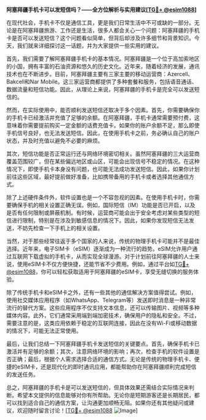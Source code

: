 **阿塞拜疆手机卡可以发短信吗？——全方位解析与实用建议[[TG💪+ @esim1088](https://t.me/s/esim1088)]**

在现代社会，手机卡不仅是通信工具，更是我们日常生活中不可或缺的一部分。无论是在阿塞拜疆旅游、工作还是生活，很多人都会关心一个问题：阿塞拜疆的手机卡是否可以发送短信？这个问题看似简单，但背后却涉及许多细节和背景知识。今天，我们就来详细探讨这一话题，并为大家提供一些实用的建议。

首先，我们需要了解阿塞拜疆手机卡的基本情况。阿塞拜疆是一个位于高加索地区的小国，拥有丰富的石油资源和悠久的历史文化。近年来，随着经济的发展，通讯技术也在不断进步。目前，阿塞拜疆主要有三家主要的移动运营商：Azercell、Bakcell和Nar Mobile。这三家运营商都提供了多种套餐和服务，包括语音通话、数据流量和短信功能。因此，从理论上来说，阿塞拜疆的手机卡是完全可以发送短信的。

然而，在实际使用中，能否顺利发送短信还取决于多个因素。首先，你需要确保你的手机卡已经激活并充值了足够的余额。在阿塞拜疆，手机卡通常需要预付费，这意味着你需要提前购买一定金额的话费充值卡。如果你的账户余额不足，那么即使手机信号良好，也无法发送短信。因此，在使用手机卡之前，务必确认自己的账户状态，并及时充值以避免不必要的麻烦。

其次，短信功能是否正常运行还与网络环境密切相关。虽然阿塞拜疆的三大运营商覆盖范围较广，但在某些偏远地区或山区，可能会出现信号不稳定的情况。在这种情况下，即使手机卡本身没有问题，也可能无法成功发送短信。因此，如果你计划前往这些区域，最好提前做好准备，比如携带备用的手机卡或者选择其他通信方式。

除了上述硬件条件外，软件设置也是一个不容忽视的因素。在使用手机卡时，你需要确保手机的相关设置正确无误。例如，国际短信（IM）功能是否已开启，以及是否有任何限制或屏蔽机制。有时候，运营商可能会出于安全考虑对某些类型的短信进行限制，特别是在涉及到敏感信息的情况下。因此，如果你发现短信无法发送，不妨先检查一下手机上的相关设置。

当然，对于那些经常往返于多个国家的人来说，传统的物理手机卡可能并不是最佳选择。近年来，电子SIM卡（eSIM）逐渐成为一种流行的趋势。eSIM允许用户通过互联网下载虚拟的手机卡，从而实现全球漫游。对于计划前往阿塞拜疆的人士来说，使用eSIM卡不仅方便快捷，还能节省不少费用。例如，通过平台如[TG💪+ @esim1088](https://t.me/s/esim1088)，你可以轻松获取适用于阿塞拜疆的eSIM卡，享受无缝切换的服务体验。

除了传统手机卡和eSIM卡之外，还有一些其他的通信解决方案值得尝试。例如，使用社交媒体应用程序（如WhatsApp、Telegram等）发送即时消息是一种非常流行的替代方案。这些应用程序不仅支持文本信息，还可以传输图片、视频等多种媒体内容。此外，它们通常采用端到端加密技术，确保用户的隐私和安全。不过，需要注意的是，这类应用依赖于稳定的互联网连接，因此在没有Wi-Fi或移动数据的情况下，可能无法正常使用。

最后，让我们总结一下阿塞拜疆手机卡发送短信的关键要点。首先，确保手机卡已激活并有足够的余额；其次，注意网络环境的影响；再次，检查手机的软件设置是否正确；最后，根据个人需求选择合适的通信方式。无论是传统的物理手机卡、便捷的eSIM卡，还是现代化的即时通讯应用，都能帮助你在阿塞拜疆顺利完成短信的发送任务。

总之，阿塞拜疆的手机卡是可以发送短信的，但具体效果还需结合实际情况来判断。希望本文提供的信息能够对你有所帮助。无论你是短期游客还是长期居民，都可以找到适合自己的通信方案，让沟通更加顺畅无阻。如果你还有其他疑问或建议，欢迎随时留言讨论！[[TG💪+ @esim1088](https://t.me/s/esim1088) ![Image](https://i.postimg.cc/4NQfJmqS/Snipaste-2025-05-13-00-14-12.png)]